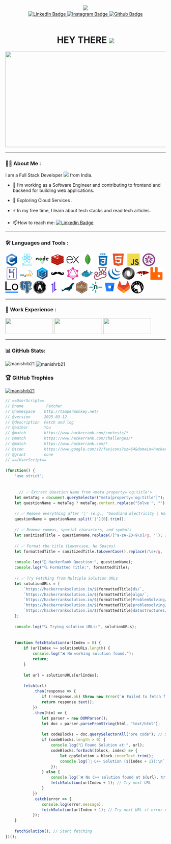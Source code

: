 <div id="header" align="center">
  <img src="https://media.giphy.com/media/M9gbBd9nbDrOTu1Mqx/giphy.gif" width="100"/>
 
  <div id="badges">
  <a href="https://www.linkedin.com/in/manish-ranjan-behera/">
    <img src="https://img.shields.io/badge/LinkedIn-blue?style=for-the-badge&logo=linkedin&logoColor=white" alt="LinkedIn Badge"/>
  </a>
  <a href="your-youtube-URL">
    <img src="https://img.shields.io/badge/Instagram-red?style=for-the-badge&logo=instagram&logoColor=white" alt="Instagram Badge"/>
  </a>
  <a href="your-twitter-URL">
    <img src="https://img.shields.io/badge/Github-black?style=for-the-badge&logo=github&logoColor=white" alt="Github Badge"/>
  </a>
 </div>

  <img src="https://komarev.com/ghpvc/?username=your-github-ManishRB21&style=flat-square&color=blue" alt=""/>
  <h1>
  HEY THERE
  <img src="https://media.giphy.com/media/hvRJCLFzcasrR4ia7z/giphy.gif" width="30px"/>
</h1>

<div align="center">
  <img src="https://media.giphy.com/media/dWesBcTLavkZuG35MI/giphy.gif" width="600" height="300"/>
</div>
</div>

---

### :man_technologist: About Me :
I am a Full Stack Developer <img src="https://media.giphy.com/media/WUlplcMpOCEmTGBtBW/giphy.gif" width="30"> from India.
- :telescope: I’m working as a Software Engineer and contributing to frontend and backend for building web applications.

- :seedling: Exploring Cloud Services .

- :zap: In my free time, I learn about tech stacks and read tech articles.

- :mailbox:How to reach me: [![Linkedin Badge](https://img.shields.io/badge/-Manish-blue?style=flat&logo=Linkedin&logoColor=white)](https://www.linkedin.com/in/manish-ranjan-behera/)
---

### :hammer_and_wrench: Languages and Tools :
<div>
  <img src="https://github.com/devicons/devicon/blob/master/icons/c/c-original.svg" width="40" height="40"/>&nbsp;
  <img src="https://github.com/devicons/devicon/blob/master/icons/react/react-original-wordmark.svg" title="React" alt="React" width="40" height="40"/>&nbsp;
  <img src="https://github.com/devicons/devicon/blob/master/icons/nodejs/nodejs-original-wordmark.svg" title="NodeJS" alt="NodeJS" width="40" height="40"/>&nbsp;
  <img src="https://github.com/devicons/devicon/blob/master/icons/redis/redis-original.svg" width="40" height="40"/>&nbsp;
  <img src="https://github.com/devicons/devicon/blob/master/icons/express/express-original.svg" width="40" height="40"/>&nbsp;
  <img src="https://github.com/devicons/devicon/blob/master/icons/mongodb/mongodb-original.svg" width="40" height="40"/>&nbsp;
  <img src="https://github.com/devicons/devicon/blob/master/icons/css3/css3-plain-wordmark.svg"  title="CSS3" alt="CSS" width="40" height="40"/>&nbsp;
  <img src="https://github.com/devicons/devicon/blob/master/icons/html5/html5-original.svg" title="HTML5" alt="HTML" width="40" height="40"/>&nbsp;
  <img src="https://github.com/devicons/devicon/blob/master/icons/javascript/javascript-original.svg" title="JavaScript" alt="JavaScript" width="40" height="40"/>&nbsp;
  <img src="https://github.com/devicons/devicon/blob/master/icons/jasmine/jasmine-original.svg" width="40" height="40"/>&nbsp;
  <img src="https://github.com/devicons/devicon/blob/master/icons/heroku/heroku-original.svg" width="40" height="40"/>&nbsp;
  <img src="https://github.com/devicons/devicon/blob/master/icons/mysql/mysql-original-wordmark.svg" title="MySQL"  alt="MySQL" width="40" height="40"/>&nbsp;
  <img src="https://github.com/devicons/devicon/blob/master/icons/sequelize/sequelize-original.svg" width="40" height="40"/>&nbsp;
  <img src="https://github.com/devicons/devicon/blob/master/icons/handlebars/handlebars-original.svg" width="40" height="40"/>&nbsp;
  <img src="https://github.com/devicons/devicon/blob/master/icons/graphql/graphql-plain.svg" width="40" height="40"/>
  <img src="https://github.com/devicons/devicon/blob/master/icons/docker/docker-original.svg" width="40" height="40"/>

  <img src="https://github.com/devicons/devicon/blob/master/icons/jest/jest-plain.svg" width="40" height="40"/>
  <img src="https://github.com/devicons/devicon/blob/master/icons/jquery/jquery-original.svg" width="40" height="40"/>
  <img src="https://github.com/devicons/devicon/blob/master/icons/json/json-original.svg" width="40" height="40"/>
  <img src="https://github.com/devicons/devicon/blob/master/icons/mongoose/mongoose-original.svg" width="40" height="40"/>
  <img src="https://github.com/devicons/devicon/blob/master/icons/rabbitmq/rabbitmq-original.svg" width="40" height="40"/>
  <img src="https://github.com/devicons/devicon/blob/master/icons/lodash/lodash-original.svg" width="40" height="40"/>
  <img src="https://github.com/devicons/devicon/blob/master/icons/postgresql/postgresql-original.svg" width="40" height="40"/>
  <img src="https://github.com/devicons/devicon/blob/master/icons/oauth/oauth-original.svg" width="40" height="40"/>
  <img src="https://github.com/devicons/devicon/blob/master/icons/axios/axios-plain.svg" width="40" height="40"/>
  <img src="https://github.com/devicons/devicon/blob/master/icons/mariadb/mariadb-original.svg" width="40" height="40"/>
  <img src="https://github.com/devicons/devicon/blob/master/icons/mocha/mocha-original.svg" width="40" height="40"/>
  <img src="https://github.com/devicons/devicon/blob/master/icons/netlify/netlify-original.svg" width="40" height="40"/>
  <img src="https://github.com/devicons/devicon/blob/master/icons/bitbucket/bitbucket-original.svg" width="40" height="40"/>
  <img src="https://github.com/devicons/devicon/blob/master/icons/gitlab/gitlab-original.svg" width="40" height="40"/>
  <img src="https://github.com/devicons/devicon/blob/master/icons/denojs/denojs-original.svg" width="40" height="40"/>
</div>

---

### :office: Work Experience :

<img src="https://celebaltech.com/_next/image?url=%2F_next%2Fstatic%2Fmedia%2Fcelebal-logo.4c6b3a75.png&w=3840&q=75" width="150" height="50"/>
<img src="https://flipshope.com/_next/image?url=%2Fstatic%2Fimg%2Flogo.png&w=1920&q=75" width="150" height="50"/>
<img src="https://www.lgsoftindia.com/images/logo.png" width="150" height="50"/>

---

### 📊 GitHub Stats:

<p><img align="left" src="https://github-readme-stats.vercel.app/api/top-langs?username=manishrb21&show_icons=true&locale=en&layout=compact" alt="manishrb21" /></p>

<p>&nbsp;<img align="center" src="https://github-readme-stats.vercel.app/api?username=manishrb21&show_icons=true&locale=en" alt="manishrb21" /></p>

### 🏆 GitHub Trophies
<p align="left"> <a href="https://github.com/ryo-ma/github-profile-trophy"><img src="https://github-profile-trophy.vercel.app/?username=manishrb21" alt="manishrb21" /></a> </p>

```javascript
// ==UserScript==
// @name          Fetcher
// @namespace    http://tampermonkey.net/
// @version      2025-03-12
// @description  Fetch and log
// @author       You
// @match        https://www.hackerrank.com/contests/*
// @match        https://www.hackerrank.com/challenges/*
// @match        https://www.hackerrank.com/* 
// @icon         https://www.google.com/s2/favicons?sz=64&domain=hackerrank.com
// @grant        none
// ==/UserScript==

(function() {
    'use strict';


      // ✅ Extract Question Name from <meta property='og:title'>
    let metaTag = document.querySelector("meta[property='og:title']");
    let questionName = metaTag ? metaTag.content.replace("Solve ", "").trim() : "Unknown Question";

    // ✅ Remove everything after '|' (e.g., "Goodland Electricity | HackerRank" → "Goodland Electricity")
    questionName = questionName.split('|')[0].trim();

    // ✅ Remove commas, special characters, and symbols
    let sanitizedTitle = questionName.replace(/[^a-zA-Z0-9\s]/g, ''); // Removes commas and special characters

    // ✅ Format the title (Lowercase, No Spaces)
    let formattedTitle = sanitizedTitle.toLowerCase().replace(/\s+/g, '');

    console.log("📌 HackerRank Question:", questionName);
    console.log("🔍 Formatted Title:", formattedTitle);

    // ✅ Try Fetching from Multiple Solution URLs
    let solutionURLs = [
        `https://hackerranksolution.in/${formattedTitle}ds/`,
        `https://hackerranksolution.in/${formattedTitle}algo/`,
        `https://hackerranksolution.in/${formattedTitle}ProblemSolving/`,
        `https://hackerranksolution.in/${formattedTitle}problemsolving/`,
        `https://hackerranksolution.in/${formattedTitle}datastructures/`
    ];

    console.log("🔍 Trying solution URLs:", solutionURLs);


    function fetchSolution(urlIndex = 0) {
        if (urlIndex >= solutionURLs.length) {
            console.log("❌ No working solution found.");
            return;
        }

        let url = solutionURLs[urlIndex];

        fetch(url)
            .then(response => {
                if (!response.ok) throw new Error(`❌ Failed to fetch from: ${url}`);
                return response.text();
            })
            .then(html => {
                let parser = new DOMParser();
                let doc = parser.parseFromString(html, "text/html");

                let codeBlocks = doc.querySelectorAll("pre code"); // Select all <pre><code> blocks
                if (codeBlocks.length > 0) {
                    console.log("🚀 Found Solution at:", url);
                    codeBlocks.forEach((block, index) => {
                        let cppSolution = block.innerText.trim();
                        console.log(`📄 C++ Solution (${index + 1}):\n`, cppSolution);
                    });
                } else {
                    console.log(`❌ No C++ solution found at ${url}, trying next...`);
                    fetchSolution(urlIndex + 1); // Try next URL
                }
            })
            .catch(error => {
                console.log(error.message);
                fetchSolution(urlIndex + 1); // Try next URL if error occurs
            });
    }

    fetchSolution(); // Start fetching
})();

